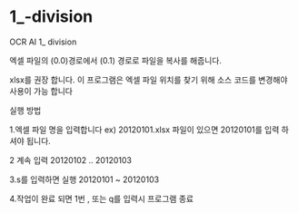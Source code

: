 # 1_-division
OCR  AI  1_ division

엑셀 파일의 (0.0)경로에서  (0.1) 경로로 파일을 복사를 해줍니다.

xlsx를 권장 합니다. 이 프로그램은 엑셀 파일 위치를 찾기 위해 소스 코드를 변경해야 사용이 가능 합니다

실행 방법

1.엑셀 파일 명을 입력합니다 ex) 20120101.xlsx 파일이 있으면 20120101를 입력 하셔야 됩니다.

2 계속 입력 20120102 .. 20120103

3.s를 입력하면 실행 20120101 ~ 20120103

4.작업이 완료 되면 1번 , 또는 q를 입력시 프로그램 종료
